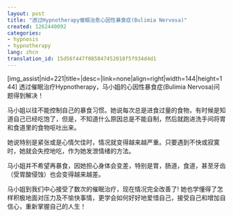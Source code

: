```yaml
---
layout: post
title: "透过Hypnotherapy催眠治愈心因性暴食症(Bulimia Nervosa)"
created: 1262440092
categories:
- hypnosis
- hypnotherapy
lang: zhcn
translation_id: 15d56f447f085847452018f5f934d4d1
---
```

<!--break-->
<p> [img_assist|nid=221|title=|desc=|link=none|align=right|width=144|height=144] 透过催眠治疗Hypnotherapy，马小姐的心因性暴食症(Bulimia Nervosa)问题得到解决！ </p>

<p>马小姐以往不能控制自己的暴食习惯。她说每次总是进食过量的食物，有时候是知道自己已经吃饱了，但是，不知道什么原因总是不能自制，然后就跑进洗手间将胃和食道里的食物呕吐出来。 </p>

<p>她说特别是紧张或是心情欠佳时，情况就变得越来越严重。只要遇到不快或寂寞时，她就会失控地吃，作为她发泄情绪的方法。 </p>

<p>马小姐并不希望再暴食，因她担心身体会变差，特别是胃，肠道，食道，甚至牙齿（受胃酸侵蚀）也会变得越来越差。 </p>

<p>马小姐到我们中心接受了数次的催眠治疗，现在情况完全改善了! 她也学懂得了怎样积极地面对压力及不愉快事情，更学会如何好好地爱惜自己，接受自己和增加自信心，重新掌握自己的人生！ </p>
